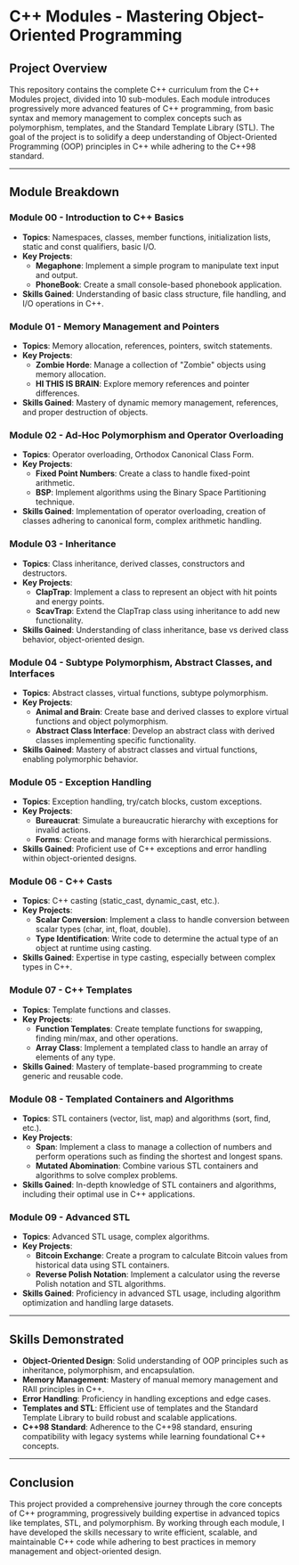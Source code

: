 # C++ Modules - Mastering Object-Oriented Programming

## Project Overview

This repository contains the complete C++ curriculum from the C++ Modules project, divided into 10 sub-modules. Each module introduces progressively more advanced features of C++ programming, from basic syntax and memory management to complex concepts such as polymorphism, templates, and the Standard Template Library (STL). The goal of the project is to solidify a deep understanding of Object-Oriented Programming (OOP) principles in C++ while adhering to the C++98 standard.

---

## Module Breakdown

### Module 00 - Introduction to C++ Basics
- **Topics**: Namespaces, classes, member functions, initialization lists, static and const qualifiers, basic I/O.
- **Key Projects**:
  - **Megaphone**: Implement a simple program to manipulate text input and output.
  - **PhoneBook**: Create a small console-based phonebook application.
- **Skills Gained**: Understanding of basic class structure, file handling, and I/O operations in C++.

### Module 01 - Memory Management and Pointers
- **Topics**: Memory allocation, references, pointers, switch statements.
- **Key Projects**:
  - **Zombie Horde**: Manage a collection of "Zombie" objects using memory allocation.
  - **HI THIS IS BRAIN**: Explore memory references and pointer differences.
- **Skills Gained**: Mastery of dynamic memory management, references, and proper destruction of objects.

### Module 02 - Ad-Hoc Polymorphism and Operator Overloading
- **Topics**: Operator overloading, Orthodox Canonical Class Form.
- **Key Projects**:
  - **Fixed Point Numbers**: Create a class to handle fixed-point arithmetic.
  - **BSP**: Implement algorithms using the Binary Space Partitioning technique.
- **Skills Gained**: Implementation of operator overloading, creation of classes adhering to canonical form, complex arithmetic handling.

### Module 03 - Inheritance
- **Topics**: Class inheritance, derived classes, constructors and destructors.
- **Key Projects**:
  - **ClapTrap**: Implement a class to represent an object with hit points and energy points.
  - **ScavTrap**: Extend the ClapTrap class using inheritance to add new functionality.
- **Skills Gained**: Understanding of class inheritance, base vs derived class behavior, object-oriented design.

### Module 04 - Subtype Polymorphism, Abstract Classes, and Interfaces
- **Topics**: Abstract classes, virtual functions, subtype polymorphism.
- **Key Projects**:
  - **Animal and Brain**: Create base and derived classes to explore virtual functions and object polymorphism.
  - **Abstract Class Interface**: Develop an abstract class with derived classes implementing specific functionality.
- **Skills Gained**: Mastery of abstract classes and virtual functions, enabling polymorphic behavior.

### Module 05 - Exception Handling
- **Topics**: Exception handling, try/catch blocks, custom exceptions.
- **Key Projects**:
  - **Bureaucrat**: Simulate a bureaucratic hierarchy with exceptions for invalid actions.
  - **Forms**: Create and manage forms with hierarchical permissions.
- **Skills Gained**: Proficient use of C++ exceptions and error handling within object-oriented designs.

### Module 06 - C++ Casts
- **Topics**: C++ casting (static_cast, dynamic_cast, etc.).
- **Key Projects**:
  - **Scalar Conversion**: Implement a class to handle conversion between scalar types (char, int, float, double).
  - **Type Identification**: Write code to determine the actual type of an object at runtime using casting.
- **Skills Gained**: Expertise in type casting, especially between complex types in C++.

### Module 07 - C++ Templates
- **Topics**: Template functions and classes.
- **Key Projects**:
  - **Function Templates**: Create template functions for swapping, finding min/max, and other operations.
  - **Array Class**: Implement a templated class to handle an array of elements of any type.
- **Skills Gained**: Mastery of template-based programming to create generic and reusable code.

### Module 08 - Templated Containers and Algorithms
- **Topics**: STL containers (vector, list, map) and algorithms (sort, find, etc.).
- **Key Projects**:
  - **Span**: Implement a class to manage a collection of numbers and perform operations such as finding the shortest and longest spans.
  - **Mutated Abomination**: Combine various STL containers and algorithms to solve complex problems.
- **Skills Gained**: In-depth knowledge of STL containers and algorithms, including their optimal use in C++ applications.

### Module 09 - Advanced STL
- **Topics**: Advanced STL usage, complex algorithms.
- **Key Projects**:
  - **Bitcoin Exchange**: Create a program to calculate Bitcoin values from historical data using STL containers.
  - **Reverse Polish Notation**: Implement a calculator using the reverse Polish notation and STL algorithms.
- **Skills Gained**: Proficiency in advanced STL usage, including algorithm optimization and handling large datasets.

---

## Skills Demonstrated

- **Object-Oriented Design**: Solid understanding of OOP principles such as inheritance, polymorphism, and encapsulation.
- **Memory Management**: Mastery of manual memory management and RAII principles in C++.
- **Error Handling**: Proficiency in handling exceptions and edge cases.
- **Templates and STL**: Efficient use of templates and the Standard Template Library to build robust and scalable applications.
- **C++98 Standard**: Adherence to the C++98 standard, ensuring compatibility with legacy systems while learning foundational C++ concepts.

---

## Conclusion

This project provided a comprehensive journey through the core concepts of C++ programming, progressively building expertise in advanced topics like templates, STL, and polymorphism. By working through each module, I have developed the skills necessary to write efficient, scalable, and maintainable C++ code while adhering to best practices in memory management and object-oriented design.
